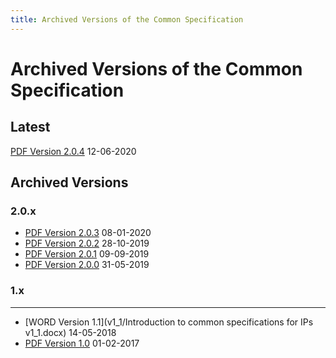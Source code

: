 ```yaml
---
title: Archived Versions of the Common Specification
---
```

Archived Versions of the Common Specification
=============================================

Latest
------
[PDF Version 2.0.4](/pdf/eark-csip.pdf) 12-06-2020

Archived Versions
-----------------
### 2.0.x
- [PDF Version 2.0.3](v2_0/eark-csip-v2-0-3.pdf) 08-01-2020
- [PDF Version 2.0.2](v2_0/eark-csip-v2-0-2.pdf) 28-10-2019
- [PDF Version 2.0.1](v2_0/eark-csip-v2-0-1.pdf) 09-09-2019
- [PDF Version 2.0.0](v2_0/eark-csip-v2-0-0.pdf) 31-05-2019

### 1.x
-----------
- [WORD Version 1.1](v1_1/Introduction to common specifications for IPs v1_1.docx) 14-05-2018
- [PDF Version 1.0](v1_0/Common_Specifications_for_IPs_v10.pdf) 01-02-2017
